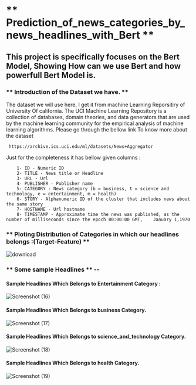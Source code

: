 # ** Prediction_of_news_categories_by_news_headlines_with_Bert **

## This project is specifically focuses on the Bert Model, Showing How can we use Bert and how powerfull Bert Model is.

### ** Introduction of the Dataset we have. **
The dataset we will use here, I get it from machine Learning Reporsitiry of University Of california. The UCI Machine Learning Repository is a collection of databases, domain theories, and data generators that are used by the machine learning community for the empirical analysis of machine learning algorithms. Please go through the bellow link To know more about the dataset 

     https://archive.ics.uci.edu/ml/datasets/News+Aggregator
     
Just for the completeness it has bellow given columns :

        1- ID - Numeric ID
        2- TITLE - News title or Headline
        3- URL - Url
        4- PUBLISHER - Publisher name
        5- CATEGORY - News category (b = business, t = science and technology, e = entertainment, m = health)
        6- STORY - Alphanumeric ID of the cluster that includes news about the same story
        7- HOSTNAME - Url hostname
        8- TIMESTAMP - Approximate time the news was published, as the number of milliseconds since the epoch 00:00:00 GMT,    January 1,1970
 
### ** Ploting Distribution of Categories in which our headlines belongs :(Target-Feature) **
![download](https://user-images.githubusercontent.com/61959483/128489750-2f41ca80-a416-409c-887c-a4e7e37b5706.png)

### ** Some sample Headlines ** --

#### Sample Headlines Which Belongs to Entertainment Category :
![Screenshot (16)](https://user-images.githubusercontent.com/61959483/128490829-2e92835a-767e-4628-9934-16e695b8b913.png)

#### Sample Headlines Which Belongs to business Category.
![Screenshot (17)](https://user-images.githubusercontent.com/61959483/128490956-beb10841-9069-4621-b6af-62ef347fd9bf.png)

#### Sample Headlines Which Belongs to science_and_technology Category.
![Screenshot (18)](https://user-images.githubusercontent.com/61959483/128491055-a2639faf-7e2b-45bf-8061-55279d5a3114.png)

#### Sample Headlines Which Belongs to health Category.
![Screenshot (19)](https://user-images.githubusercontent.com/61959483/128491132-8265b11d-8b6b-423f-a562-a3fb1f7c4fa0.png)










